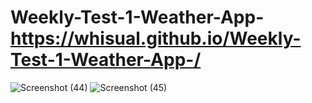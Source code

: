 # Weekly-Test-1-Weather-App- https://whisual.github.io/Weekly-Test-1-Weather-App-/
![Screenshot (44)](https://github.com/whisual/Weekly-Test-1-Weather-App-/assets/102051680/f0076a0f-3fdb-44f7-b8fc-314a7d77ad95)
![Screenshot (45)](https://github.com/whisual/Weekly-Test-1-Weather-App-/assets/102051680/82df17e9-3dbb-419a-b470-e950d3c742a2)
